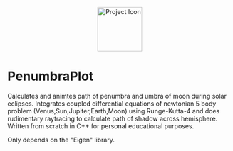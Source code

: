 <p align="center">
  <img src="assets/raytracer_sP9_icon.ico" width="100" alt="Project Icon">
</p>

# PenumbraPlot
Calculates and animtes path of penumbra and umbra of moon during solar eclipses. Integrates coupled differential equations of newtonian 5 body problem (Venus,Sun,Jupiter,Earth,Moon) using Runge-Kutta-4 and does rudimentary raytracing to calculate path of shadow across hemisphere. Written from scratch in C++ for personal educational purposes.

Only depends on the "Eigen" library.
